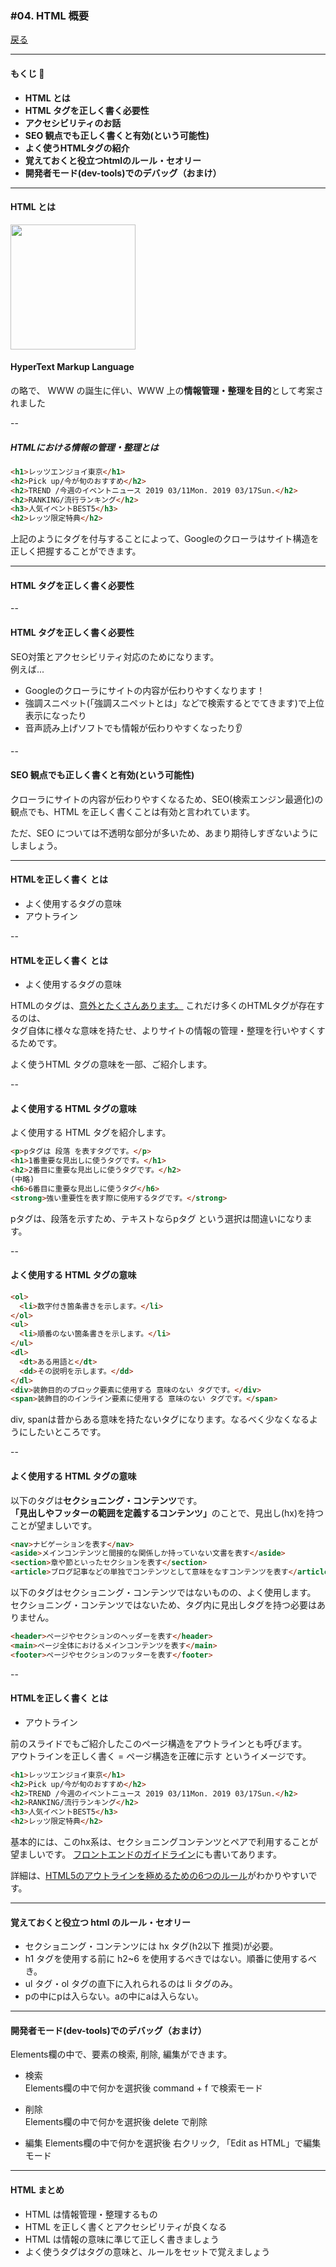 ### #04. HTML 概要 

<a href="../">戻る</a>

---

#### もくじ 📝

<ul>
  <li class="-small"><b>HTML とは</b></li>
  <li class="-small"><b>HTML タグを正しく書く必要性</b></li>
  <li class="-small"><b>アクセシビリティのお話</b></li>
  <li class="-small"><b>SEO 観点でも正しく書くと有効(という可能性)</b></li>
  <li class="-small"><b>よく使うHTMLタグの紹介</b></li>
  <li class="-small"><b>覚えておくと役立つhtmlのルール・セオリー</b></li>
  <li class="-small"><b>開発者モード(dev-tools)でのデバッグ（おまけ）</b></li>
</ul>

---

#### HTML とは

<div class="-center"><img src="https://ijumori.net/wp-content/uploads/2018/02/HTML5-logo.png" width="200" /></div>

<h4><span class="-u">HyperText Markup Language</span></h4><p>の略で、
WWW の誕生に伴い、WWW 上の<b class="-u">情報管理・整理を目的</b>として考案されました </p>

--

##### HTMLにおける情報の管理・整理とは

```html
<h1>レッツエンジョイ東京</h1>
<h2>Pick up/今が旬のおすすめ</h2>
<h2>TREND /今週のイベントニュース 2019 03/11Mon. 2019 03/17Sun.</h2>
<h2>RANKING/流行ランキング</h2>
<h3>人気イベントBEST5</h3>
<h2>レッツ限定特典</h2>
```

上記のようにタグを付与することによって、Googleのクローラはサイト構造を正しく把握することができます。 

---

#### HTML タグを正しく書く必要性

--

#### HTML タグを正しく書く必要性

<p>SEO対策とアクセシビリティ対応のためになります。<br>例えば...</p>
<ul>
<li class="fragment">Googleのクローラにサイトの内容が伝わりやすくなります！</li>
<li class="fragment">強調スニペット(「強調スニペットとは」などで検索するとでてきます)で上位表示になったり</li>
<li class="fragment">音声読み上げソフトでも情報が伝わりやすくなったり👂</li>
</ul>

--

#### SEO 観点でも正しく書くと有効(という可能性)

クローラにサイトの内容が伝わりやすくなるため、SEO(検索エンジン最適化)の観点でも、HTML を正しく書くことは有効と言われています。

ただ、SEO については不透明な部分が多いため、あまり期待しすぎないようにしましょう。

---

#### HTMLを正しく書く とは
- よく使用するタグの意味
- アウトライン

-- 

#### HTMLを正しく書く とは
- よく使用するタグの意味

<p class="-mt36">HTMLのタグは、<a href="https://webgoto.net/html5/">意外とたくさんあります。</a>  
これだけ多くのHTMLタグが存在するのは、<br><span class="-b">タグ自体に様々な意味を持たせ</span>、よりサイトの情報の管理・整理を行いやすくするためです。</p>
<p class="-mt36">よく使うHTML タグの意味を一部、ご紹介します。</p>

--

#### よく使用する HTML タグの意味

よく使用する HTML タグを紹介します。  

```html
<p>pタグは 段落 を表すタグです。</p>
<h1>1番重要な見出しに使うタグです。</h1>
<h2>2番目に重要な見出しに使うタグです。</h2>
(中略)
<h6>6番目に重要な見出しに使うタグ</h6>
<strong>強い重要性を表す際に使用するタグです。</strong>
```
pタグは、<span class="-b">段落</span>を示すため、テキストならpタグ という選択は間違いになります。

--

#### よく使用する HTML タグの意味

```html
<ol>
  <li>数字付き箇条書きを示します。</li>
</ol>
<ul>
  <li>順番のない箇条書きを示します。</li>
</ul>
<dl>
  <dt>ある用語と</dt>
  <dd>その説明を示します。</dd>
</dl>
<div>装飾目的のブロック要素に使用する 意味のない タグです。</div>
<span>装飾目的のインライン要素に使用する 意味のない タグです。</span>
```
div, spanは昔からある意味を持たないタグになります。なるべく少なくなるようにしたいところです。

--

#### よく使用する HTML タグの意味

<p class="-small">以下のタグは<b class="-u">セクショニング・コンテンツ</b>です。<br><b class="-u">「見出しやフッターの範囲を定義するコンテンツ」</b>のことで、見出し(hx)を持つことが望ましいです。</p>

```html
<nav>ナビゲーションを表す</nav>
<aside>メインコンテンツと間接的な関係しか持っていない文書を表す</aside>
<section>章や節といったセクションを表す</section>
<article>ブログ記事などの単独でコンテンツとして意味をなすコンテンツを表す</article>
```

<p class="-small">以下のタグはセクショニング・コンテンツではないものの、よく使用します。<br>セクショニング・コンテンツではないため、タグ内に見出しタグを持つ必要はありません。</p>

```html
<header>ページやセクションのヘッダーを表す</header>
<main>ページ全体におけるメインコンテンツを表す</main>
<footer>ページやセクションのフッターを表す</footer>
```

-- 

#### HTMLを正しく書く とは
- アウトライン

前のスライドでもご紹介したこのページ構造をアウトラインとも呼びます。  
アウトラインを正しく書く = ページ構造を正確に示す というイメージです。
```html
<h1>レッツエンジョイ東京</h1>
<h2>Pick up/今が旬のおすすめ</h2>
<h2>TREND /今週のイベントニュース 2019 03/11Mon. 2019 03/17Sun.</h2>
<h2>RANKING/流行ランキング</h2>
<h3>人気イベントBEST5</h3>
<h2>レッツ限定特典</h2>
```
基本的には、このhx系は、セクショニングコンテンツとペアで利用することが望ましいです。
<a href="https://gnavi-work.gnavi.co.jp/wiki/display/frontend/HTML#HTML-h1">フロントエンドのガイドライン</a>にも書いてあります。

詳細は、<a href="http://shibe97.tumblr.com/post/121266132377/html5%E3%81%AE%E3%82%A2%E3%82%A6%E3%83%88%E3%83%A9%E3%82%A4%E3%83%B3%E3%82%92%E6%A5%B5%E3%82%81%E3%82%8B%E3%81%9F%E3%82%81%E3%81%AE6%E3%81%A4%E3%81%AE%E3%83%AB%E3%83%BC%E3%83%AB">HTML5のアウトラインを極めるための6つのルール</a>がわかりやすいです。

---

#### 覚えておくと役立つ html のルール・セオリー

- セクショニング・コンテンツには hx タグ(h2以下 推奨)が必要。
- h1 タグを使用する前に h2~6 を使用するべきではない。順番に使用するべき。
- ul タグ・ol タグの直下に入れられるのは li タグのみ。
- pの中にpは入らない。aの中にaは入らない。

---

#### 開発者モード(dev-tools)でのデバッグ（おまけ）

Elements欄の中で、要素の検索, 削除, 編集ができます。

- 検索  
Elements欄の中で何かを選択後 command + f で検索モード

- 削除  
Elements欄の中で何かを選択後 delete で削除

- 編集
Elements欄の中で何かを選択後 右クリック, 「Edit as HTML」で編集モード

---

#### HTML まとめ

- HTML は情報管理・整理するもの
- HTML を正しく書くとアクセシビリティが良くなる
- HTML は情報の意味に準じて正しく書きましょう
- よく使うタグはタグの意味と、ルールをセットで覚えましょう
